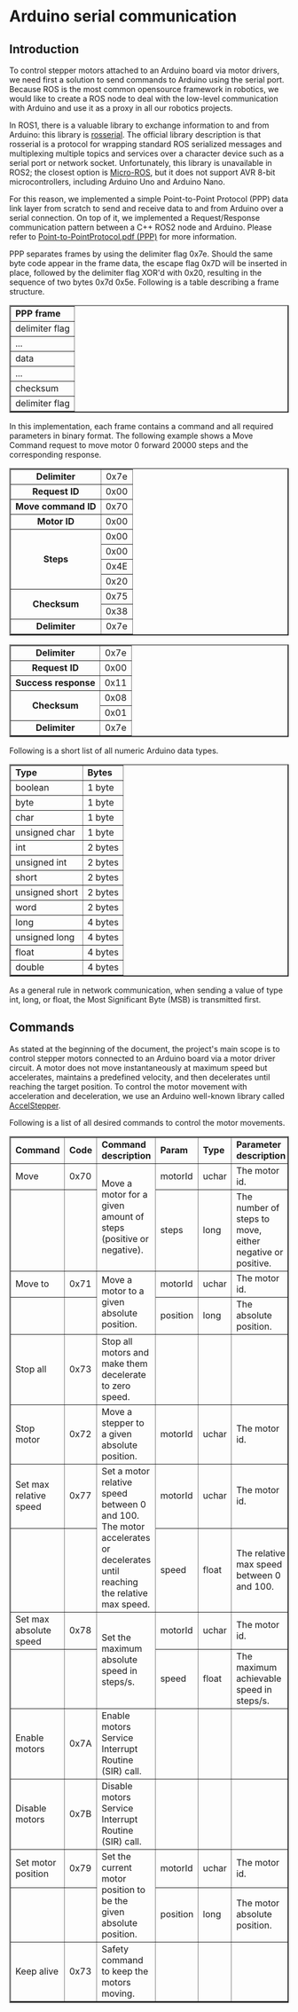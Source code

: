 # Arduino serial communication

## Introduction

To control stepper motors attached to an Arduino board via motor drivers, we need first a solution to send commands to Arduino using the serial port. Because ROS is the most common opensource framework in robotics, we would like to create a ROS node to deal with the low-level communication with Arduino and use it as a proxy in all our robotics projects.

In ROS1, there is a valuable library to exchange information to and from Arduino: this library is [rosserial](http://wiki.ros.org/rosserial). The official library description is that rosserial is a protocol for wrapping standard ROS serialized messages and multiplexing multiple topics and services over a character device such as a serial port or network socket. Unfortunately, this library is unavailable in ROS2; the closest option is [Micro-ROS](https://micro.ros.org/docs/overview/features/), but it does not support AVR 8-bit microcontrollers, including Arduino Uno and Arduino Nano.

For this reason, we implemented a simple Point-to-Point Protocol (PPP) data link layer from scratch to send and receive data to and from Arduino over a serial connection. On top of it, we implemented a Request/Response communication pattern between a C++ ROS2 node and Arduino. Please refer to [Point-to-PointProtocol.pdf (PPP)](<./lectures/Point-to-Point%20Protocol%20(PPP).pdf>) for more information.

PPP separates frames by using the delimiter flag 0x7e. Should the same byte code appear in the frame data, the escape flag 0x7D will be inserted in place, followed by the delimiter flag XOR'd with 0x20, resulting in the sequence of two bytes 0x7d 0x5e. Following is a table describing a frame structure.

<table align="center" border="2px">
  <tr><td><b>PPP frame</b></td></tr>
  <tr><td>delimiter flag</td></tr>
  <tr><td>...</td></tr>
  <tr><td>data</td></tr>
  <tr><td>...</td></tr>
  <tr><td>checksum</td></tr>
  <tr><td>delimiter flag</td></tr>
</table>

In this implementation, each frame contains a command and all required parameters in binary format. The following example shows a Move Command request to move motor 0 forward 20000 steps and the corresponding response.

<table align="center" border="2px">
  <tr>
    <td align="center"><b>Delimiter</b></td>
    <td align="center">0x7e</td>
  </tr>
  <tr>
    <td align="center"><b>Request ID</b></td>
    <td align="center">0x00</td>
  </tr>
 <tr>
    <td align="center"><b>Move command ID</b></td>
    <td align="center">0x70</td>
  </tr>
  <tr>
    <td align="center"><b>Motor ID</b></td>
    <td align="center">0x00</td>
  </tr>
  <tr>
    <td align="center" rowspan="4"><b>Steps</b></td>
    <td align="center">0x00</td>
  </tr>
  <tr>
    <td align="center">0x00</td>
  </tr>
  <tr>
    <td align="center">0x4E</td>
  </tr>
  <tr>
    <td align="center">0x20</td>
  </tr>
  <tr>
    <td align="center" rowspan="2"><b>Checksum</b></td>
    <td align="center">0x75</td>
  </tr>
  <tr>
    <td align="center">0x38</td>
  </tr>
  <tr>
    <td align="center"><b>Delimiter</b></td>
    <td align="center">0x7e</td>
  </tr>
</table>

<table align="center" border="2px">
  <tr>
    <td align="center"><b>Delimiter</b></td>
    <td align="center">0x7e</td>
  </tr>
  <tr>
    <td align="center"><b>Request ID</b></td>
    <td align="center">0x00</td>
  </tr>
  <tr>
    <td align="center"><b>Success response</b></td>
    <td align="center">0x11</td>
  </tr>
  <tr>
    <td align="center" rowspan="2"><b>Checksum</b></td>
    <td align="center">0x08</td>
  </tr>
  <tr>
    <td align="center">0x01</td>
  </tr>
  <tr>
    <td align="center"><b>Delimiter</b></td>
    <td align="center">0x7e</td>
  </tr>
</table>

Following is a short list of all numeric Arduino data types.

<table align="center" border="2px">
  <tr><td><b>Type</b></td><td><b>Bytes</b></td></tr>
  <tr><td>boolean</td><td>1 byte</td></tr>
  <tr><td>byte</td><td>1 byte</td></tr>
  <tr><td>char</td><td>1 byte</td></tr>
  <tr><td>unsigned char</td><td>1 byte</td></tr>
  <tr><td>int</td><td>2 bytes</td></tr>
  <tr><td>unsigned int</td><td>2 bytes</td></tr>
  <tr><td>short</td><td>2 bytes</td></tr>
  <tr><td>unsigned short</td><td>2 bytes</td></tr>
  <tr><td>word</td><td>2 bytes</td></tr>
  <tr><td>long</td><td>4 bytes</td></tr>
  <tr><td>unsigned long</td><td>4 bytes</td></tr>
  <tr><td>float</td><td>4 bytes</td></tr>
  <tr><td>double</td><td>4 bytes</td></tr>
</table>

As a general rule in network communication, when sending a value of type int, long, or float, the Most Significant Byte (MSB) is transmitted first.

## Commands

As stated at the beginning of the document, the project's main scope is to control stepper motors connected to an Arduino board via a motor driver circuit. A motor does not move instantaneously at maximum speed but accelerates, maintains a predefined velocity, and then decelerates until reaching the target position. To control the motor movement with acceleration and deceleration, we use an Arduino well-known library called [AccelStepper](https://www.airspayce.com/mikem/arduino/AccelStepper/).

Following is a list of all desired commands to control the motor movements.

<table align="center" border="2px">
    <tr>
        <td><b>Command<b></td>
        <td><b>Code<b></td>
        <td><b>Command description<b></td>
        <td><b>Param<b></td>
        <td><b>Type<b></td>
        <td><b>Parameter description</b></td>
    </tr>
    <tr>
        <td>Move<b></td>
        <td>0x70</td>
        <td rowspan="2">Move a motor for a given amount of steps (positive or negative).</td>
        <td>motorId</td>
        <td>uchar</td>
        <td>The motor id.</td>
    </tr>
    <tr>
        <td></td>
        <td></td>
        <td>steps</td>
        <td>long</td>
        <td>The number of steps to move, either negative or positive.</td>
    </tr>
    <tr>
        <td>Move to<b></td>
        <td>0x71</td>
        <td rowspan="2">Move a motor to a given absolute position.</td>
        <td>motorId</td>
        <td>uchar</td>
        <td>The motor id.</td>
    </tr>
    <tr>
        <td></td>
        <td></td>
        <td>position</td>
        <td>long</td>
        <td>The absolute position.</td>
    </tr>
    <tr>
        <td>Stop all<b></td>
        <td>0x73</td>
        <td >Stop all motors and make them decelerate to zero speed.</td>
        <td></td>
        <td></td>
        <td></td>
    </tr>
    <tr>
        <td>Stop motor<b></td>
        <td>0x72</td>
        <td>Move a stepper to a given absolute position.</td>
        <td>motorId</td>
        <td>uchar</td>
        <td>The motor id.</td>
    </tr>
    <tr>
        <td>Set max relative speed<b></td>
        <td>0x77</td>
        <td rowspan="2">Set a motor relative speed between 0 and 100.<br/>The motor accelerates or decelerates until reaching the relative max speed.</td>
        <td>motorId</td>
        <td>uchar</td>
        <td>The motor id.</td>
    </tr>
    <tr>
        <td></td>
        <td></td>
        <td>speed</td>
        <td>float</td>
        <td>The relative max speed between 0 and 100.</td>
    </tr>
    <tr>
        <td>Set max absolute speed<b></td>
        <td>0x78</td>
        <td rowspan="2">Set the maximum absolute speed in steps/s.</td>
        <td>motorId</td>
        <td>uchar</td>
        <td>The motor id.</td>
    </tr>
    <tr>
        <td></td>
        <td></td>
        <td>speed</td>
        <td>float</td>
        <td>The maximum achievable speed in steps/s.</td>
    </tr>
    <tr>
        <td>Enable motors<b></td>
        <td>0x7A</td>
        <td>Enable motors Service Interrupt Routine (SIR) call.</td>
        <td></td>
        <td></td>
        <td></td>
    </tr>
    <tr>
        <td>Disable motors<b></td>
        <td>0x7B</td>
        <td>Disable motors Service Interrupt Routine (SIR) call.</td>
        <td></td>
        <td></td>
        <td></td>
    </tr>
    <tr>
        <td>Set motor position<b></td>
        <td>0x79</td>
        <td rowspan="2">Set the current motor position to be the given absolute position.</td>
        <td>motorId</td>
        <td>uchar</td>
        <td>The motor id.</td>
    </tr>
    <tr>
        <td></td>
        <td></td>
        <td>position</td>
        <td>long</td>
        <td>The motor absolute position.</td>
    </tr>
    <tr>
        <td>Keep alive<b></td>
        <td>0x73</td>
        <td >Safety command to keep the motors moving.</td>
        <td></td>
        <td></td>
        <td></td>
    </tr>
</table>
